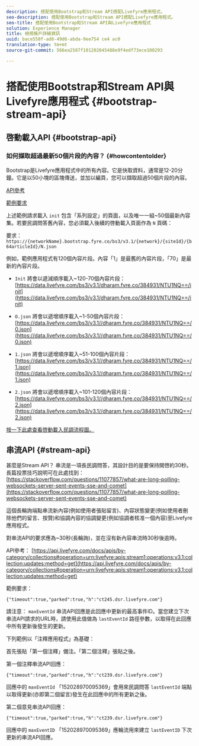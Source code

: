 ```yaml
---
description: 搭配使用Bootstrap和Stream API搭配Livefyre應用程式。
seo-description: 搭配使用Bootstrap和Stream API搭配Livefyre應用程式。
seo-title: 搭配使用Bootstrap和Stream API與Livefyre應用程式
solution: Experience Manager
title: 檢視帳戶詳細資訊
uuid: bace558f-ad8-49d6-abda-9ee754 ce4 ac0
translation-type: tm+mt
source-git-commit: 566ea2587f101202045488e9f4edf73ece100293

---
```



# 搭配使用Bootstrap和Stream API與Livefyre應用程式 {#bootstrap-stream-api}

## 啓動載入API {#bootstrap-api}

### 如何擷取超過最新50個片段的內容？ {#howcontentolder}

Bootstrap是Livefyre應用程式中的所有內容。它是快取資料，通常是12-20分鐘。它是以50小塊的區塊傳送，並加以編頁，您可以擷取超過50個片段的內容。

[API參考](https://api.livefyre.com/docs/apis/by-category/collections#operation=urn:livefyre:apis:bootstrap:operations:bs3:v3.1:network:site:article:init:method=get)

[範例要求](https://data.livefyre.com/bs3/v3.1/dharam.fyre.co/384931/NTU1NQ==/init)

上述範例請求載入 `init` 包含「系列設定」的頁面，以及唯一一組~50個最新內容集。若要民調問答舊內容，您必須載入後續的啓動載入頁面作為 `N` 頁碼：

要求： `https://{networkName}.bootstrap.fyre.co/bs3/v3.1/{network}/{siteId}/{b64articleId}/N.json`

例如，範例應用程式有120個內容片段。內容「1」是最舊的內容片段，「70」是最新的內容片段。

* `Init` 將會以遞減順序載入~120-70個內容片段： [https://data.livefyre.com/bs3/v3.1/dharam.fyre.co/384931/NTU1NQ==/init](https://data.livefyre.com/bs3/v3.1/dharam.fyre.co/384931/NTU1NQ==/init)

* `O.json` 將會以遞增順序載入~1-50個內容片段： [https://data.livefyre.com/bs3/v3.1//dharam.fyre.co/384931/NTU1NQ==/0.json](https://data.livefyre.com/bs3/v3.1//dharam.fyre.co/384931/NTU1NQ==/0.json)

* `1.json` 將會以遞增順序載入~51-100個內容片段： [https://data.livefyre.com/bs3/v3.1//dharam.fyre.co/384931/NTU1NQ==/1.json](https://data.livefyre.com/bs3/v3.1//dharam.fyre.co/384931/NTU1NQ==/1.json)

* `2.json` 將會以遞增順序載入~101-120個內容片段：[https://data.livefyre.com/bs3/v3.1//dharam.fyre.co/384931/NTU1NQ==/2.json](https://data.livefyre.com/bs3/v3.1//dharam.fyre.co/384931/NTU1NQ==/2.json)

[按一下此處查看啓動載入民調流程圖。](https://marketing-resource-help.s3.amazonaws.com/resources/help/en_US/livefyre/bootstrap-poll-flowchart.pdf)

## 串流API {#stream-api}

甚麼是Stream API？
串流是一項長民調問答，其設計目的是要保持開啓約30秒。長篇投票技巧說明可在此處找到： [https://stackoverflow.com/questions/11077857/what-are-long-polling-websockets-server-sent-events-sse-and-comet](https://stackoverflow.com/questions/11077857/what-are-long-polling-websockets-server-sent-events-sse-and-comet)

這個長輪詢端點串流新內容(例如使用者張貼留言)、內容狀態變更(例如使用者刪除他們的留言、按贊)和協調內容的協調變更(例如協調者核准一個內容)至Livefyre應用程式。

對串流API的要求應為~30秒(長輪詢)，並在沒有新內容串流時30秒後逾時。

API參考： [https://api.livefyre.com/docs/apis/by-category/collections#operation=urn:livefyre:apis:stream1:operations:v3.1:collection:updates:method=get](https://api.livefyre.com/docs/apis/by-category/collections#operation=urn:livefyre:apis:stream1:operations:v3.1:collection:updates:method=get)

範例要求：

`{"timeout":true,"parked":true,"h":"ct245.dsr.livefyre.com"}`

請注意： `maxEventId` 串流API回應是此回應中更新的最高事件ID。當您建立下次串流API請求的URL時，請使用此值做為 `lastEventId` 路徑參數，以取得在此回應中所有更新後發生的更新。

下列範例以「注釋應用程式」為基礎：

首先張貼「第一個注釋」備注。「第二個注釋」張貼之後。

第一個注釋串流API回應：

`{"timeout":true,"parked":true,"h":"ct239.dsr.livefyre.com"}`

回應中的 `maxEventId` 「152028970095369」會用來民調問答 `lastEventId` 端點以取得更新(亦即第二個留言)發生在此回應中的所有更新之後。

第二個意見串流API回應：

`{"timeout":true,"parked":true,"h":"ct239.dsr.livefyre.com"}`

回應中的 `maxEventID` 「152028970095369」應輪流用來建立 `lastEventID` 下次更新的串流API回應。
